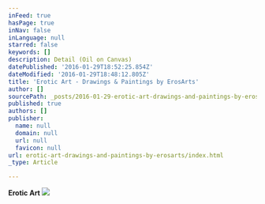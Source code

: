 ```yaml
---
inFeed: true
hasPage: true
inNav: false
inLanguage: null
starred: false
keywords: []
description: Detail (Oil on Canvas)
datePublished: '2016-01-29T18:52:25.854Z'
dateModified: '2016-01-29T18:48:12.805Z'
title: 'Erotic Art - Drawings & Paintings by ErosArts'
author: []
sourcePath: _posts/2016-01-29-erotic-art-drawings-and-paintings-by-erosarts.md
published: true
authors: []
publisher:
  name: null
  domain: null
  url: null
  favicon: null
url: erotic-art-drawings-and-paintings-by-erosarts/index.html
_type: Article

---
```

**Erotic Art**
![](https://s3-us-west-2.amazonaws.com/the-grid-img/p/838f6607d82343126e518760cf952e0abf420faa.jpg)